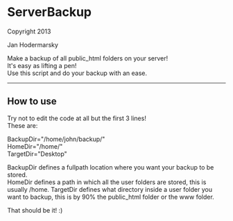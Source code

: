 ServerBackup
============

Copyright 2013  

Jan Hodermarsky   

Make a backup of all public_html folders on your server!  	
It's easy as lifting a pen! 	
Use this script and do your backup with an ease.	


-----------------------------------------------------	
How to use	
-----------------------------------------------------	

Try not to edit the code at all but the first 3 lines!	
These are:	

BackupDir="/home/john/backup/"	
HomeDir="/home/"	
TargetDir="Desktop"	

BackupDir defines a fullpath location where you want your backup to be stored.	
HomeDir defines a path in which all the user folders are stored, this is usually /home.	
TargetDir defines what directory inside a user folder you want to backup, this is by 90% the public_html folder or the www folder.	

That should be it! :)	
